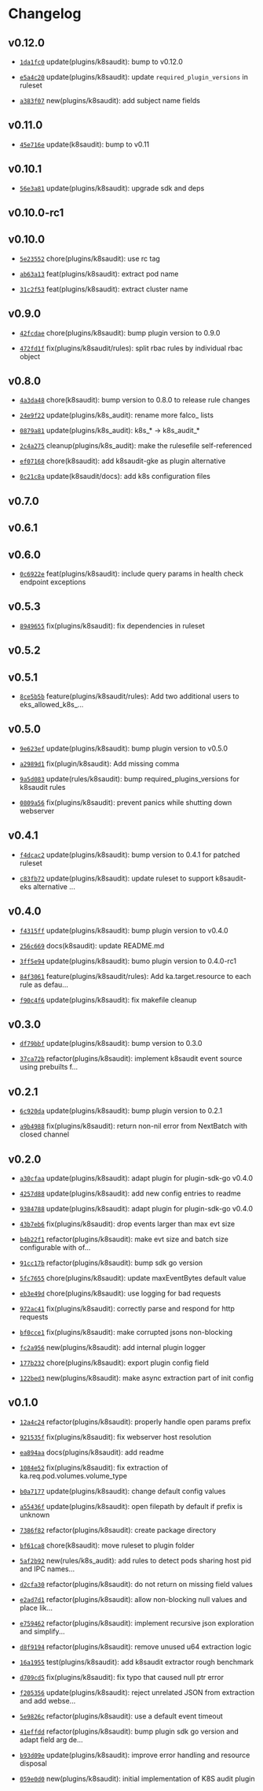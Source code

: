 # Changelog

## v0.12.0

* [`1da1fc0`](https://github.com/falcosecurity/plugins/commit/1da1fc0d) update(plugins/k8saudit): bump to v0.12.0

* [`e5a4c20`](https://github.com/falcosecurity/plugins/commit/e5a4c209) update(plugins/k8saudit): update `required_plugin_versions` in ruleset

* [`a383f07`](https://github.com/falcosecurity/plugins/commit/a383f07d) new(plugins/k8saudit): add subject name fields


## v0.11.0

* [`45e716e`](https://github.com/falcosecurity/plugins/commit/45e716e8) update(k8saudit): bump to v0.11


## v0.10.1

* [`56e3a81`](https://github.com/falcosecurity/plugins/commit/56e3a810) update(plugins/k8saudit): upgrade sdk and deps


## v0.10.0-rc1


## v0.10.0

* [`5e23552`](https://github.com/falcosecurity/plugins/commit/5e235527) chore(plugins/k8saudit): use rc tag

* [`ab63a13`](https://github.com/falcosecurity/plugins/commit/ab63a13b) feat(plugins/k8saudit): extract pod name

* [`31c2f53`](https://github.com/falcosecurity/plugins/commit/31c2f535) feat(plugins/k8saudit): extract cluster name


## v0.9.0

* [`42fcdae`](https://github.com/falcosecurity/plugins/commit/42fcdae9) chore(plugins/k8saudit): bump plugin version to 0.9.0

* [`472fd1f`](https://github.com/falcosecurity/plugins/commit/472fd1fc) fix(plugins/k8saudit/rules): split rbac rules by individual rbac object


## v0.8.0

* [`4a3da48`](https://github.com/falcosecurity/plugins/commit/4a3da484) chore(k8saudit): bump version to 0.8.0 to release rule changes

* [`24e9f22`](https://github.com/falcosecurity/plugins/commit/24e9f229) update(plugins/k8s_audit): rename more falco_ lists

* [`0879a81`](https://github.com/falcosecurity/plugins/commit/0879a813) update(plugins/k8s_audit): k8s_* -> k8s_audit_*

* [`2c4a275`](https://github.com/falcosecurity/plugins/commit/2c4a2757) cleanup(plugins/k8s_audit): make the rulesefile self-referenced

* [`ef07168`](https://github.com/falcosecurity/plugins/commit/ef071688) chore(k8saudit): add k8saudit-gke as plugin alternative

* [`0c21c8a`](https://github.com/falcosecurity/plugins/commit/0c21c8a5) update(k8saudit/docs): add k8s configuration files


## v0.7.0


## v0.6.1


## v0.6.0

* [`0c6922e`](https://github.com/falcosecurity/plugins/commit/0c6922e3) feat(plugins/k8saudit): include query params in health check endpoint exceptions


## v0.5.3

* [`8949655`](https://github.com/falcosecurity/plugins/commit/89496553) fix(plugins/k8saudit): fix dependencies in ruleset


## v0.5.2


## v0.5.1

* [`8ce5b5b`](https://github.com/falcosecurity/plugins/commit/8ce5b5b3) feature(plugins/k8saudit/rules): Add two additional users to eks_allowed_k8s_...


## v0.5.0

* [`9e623ef`](https://github.com/falcosecurity/plugins/commit/9e623ef4) update(plugins/k8saudit): bump plugin version to v0.5.0

* [`a2989d1`](https://github.com/falcosecurity/plugins/commit/a2989d11) fix(plugin/k8saudit): Add missing comma

* [`9a5d083`](https://github.com/falcosecurity/plugins/commit/9a5d0833) update(rules/k8saudit): bump required_plugins_versions for k8saudit rules

* [`0809a56`](https://github.com/falcosecurity/plugins/commit/0809a56b) fix(plugins/k8saudit): prevent panics while shutting down webserver


## v0.4.1

* [`f4dcac2`](https://github.com/falcosecurity/plugins/commit/f4dcac29) update(plugins/k8saudit): bump version to 0.4.1 for patched ruleset

* [`c83fb72`](https://github.com/falcosecurity/plugins/commit/c83fb72b) update(plugins/k8saudit): update ruleset to support k8saudit-eks alternative ...


## v0.4.0

* [`f4315ff`](https://github.com/falcosecurity/plugins/commit/f4315ffa) update(plugins/k8saudit): bump plugin version to v0.4.0

* [`256c669`](https://github.com/falcosecurity/plugins/commit/256c669e) docs(k8saudit): update README.md

* [`3ff5e94`](https://github.com/falcosecurity/plugins/commit/3ff5e94c) update(plugins/k8saudit): bumo plugin version to 0.4.0-rc1

* [`84f3061`](https://github.com/falcosecurity/plugins/commit/84f30619) feature(plugins/k8saudit/rules): Add ka.target.resource to each rule as defau...

* [`f90c4f6`](https://github.com/falcosecurity/plugins/commit/f90c4f68) update(plugins/k8saudit): fix makefile cleanup


## v0.3.0

* [`df79bbf`](https://github.com/falcosecurity/plugins/commit/df79bbf9) update(plugins/k8saudit): bump version to 0.3.0

* [`37ca72b`](https://github.com/falcosecurity/plugins/commit/37ca72ba) refactor(plugins/k8saudit): implement k8saudit event source using prebuilts f...


## v0.2.1

* [`6c920da`](https://github.com/falcosecurity/plugins/commit/6c920da5) update(plugins/k8saudit): bump plugin version to 0.2.1

* [`a9b4988`](https://github.com/falcosecurity/plugins/commit/a9b4988d) fix(plugins/k8saudit): return non-nil error from NextBatch with closed channel


## v0.2.0

* [`a30cfaa`](https://github.com/falcosecurity/plugins/commit/a30cfaaa) update(plugins/k8saudit): adapt plugin for plugin-sdk-go v0.4.0

* [`4257d88`](https://github.com/falcosecurity/plugins/commit/4257d88d) update(plugins/k8saudit): add new config entries to readme

* [`9384788`](https://github.com/falcosecurity/plugins/commit/93847884) update(plugins/k8saudit): adapt plugin for plugin-sdk-go v0.4.0

* [`43b7eb6`](https://github.com/falcosecurity/plugins/commit/43b7eb6a) fix(plugins/k8saudit): drop events larger than max evt size

* [`b4b22f1`](https://github.com/falcosecurity/plugins/commit/b4b22f13) refactor(plugins/k8saudit): make evt size and batch size configurable with of...

* [`91cc17b`](https://github.com/falcosecurity/plugins/commit/91cc17b4) refactor(plugins/k8saudit): bump sdk go version

* [`5fc7655`](https://github.com/falcosecurity/plugins/commit/5fc76555) chore(plugins/k8saudit): update maxEventBytes default value

* [`eb3e49d`](https://github.com/falcosecurity/plugins/commit/eb3e49d9) chore(plugins/k8saudit): use logging for bad requests

* [`972ac41`](https://github.com/falcosecurity/plugins/commit/972ac410) fix(plugins/k8saudit): correctly parse and respond for http requests

* [`bf0cce1`](https://github.com/falcosecurity/plugins/commit/bf0cce10) fix(plugins/k8saudit): make corrupted jsons non-blocking

* [`fc2a956`](https://github.com/falcosecurity/plugins/commit/fc2a956d) new(plugins/k8saudit): add internal plugin logger

* [`177b232`](https://github.com/falcosecurity/plugins/commit/177b2328) chore(plugins/k8saudit): export plugin config field

* [`122bed3`](https://github.com/falcosecurity/plugins/commit/122bed39) new(plugins/k8saudit): make async extraction part of init config


## v0.1.0

* [`12a4c24`](https://github.com/falcosecurity/plugins/commit/12a4c246) refactor(plugins/k8saudit): properly handle open params prefix

* [`921535f`](https://github.com/falcosecurity/plugins/commit/921535fd) fix(plugins/k8saudit): fix webserver host resolution

* [`ea894aa`](https://github.com/falcosecurity/plugins/commit/ea894aa3) docs(plugins/k8saudit): add readme

* [`1084e52`](https://github.com/falcosecurity/plugins/commit/1084e528) fix(plugins/k8saudit): fix extraction of ka.req.pod.volumes.volume_type

* [`b0a7177`](https://github.com/falcosecurity/plugins/commit/b0a71778) update(plugins/k8saudit): change default config values

* [`a55436f`](https://github.com/falcosecurity/plugins/commit/a55436f3) update(plugins/k8saudit): open filepath by default if prefix is unknown

* [`7386f82`](https://github.com/falcosecurity/plugins/commit/7386f825) refactor(plugins/k8saudit): create package directory

* [`bf61ca8`](https://github.com/falcosecurity/plugins/commit/bf61ca87) chore(k8saudit): move ruleset to plugin folder

* [`5af2b92`](https://github.com/falcosecurity/plugins/commit/5af2b922) new(rules/k8s_audit): add rules to detect pods sharing host pid and IPC names...

* [`d2cfa30`](https://github.com/falcosecurity/plugins/commit/d2cfa302) refactor(plugins/k8saudit): do not return <NA> on missing field values

* [`e2ad7d1`](https://github.com/falcosecurity/plugins/commit/e2ad7d11) refactor(plugins/k8saudit): allow non-blocking null values and place <NA> lik...

* [`e759462`](https://github.com/falcosecurity/plugins/commit/e759462c) refactor(plugins/k8saudit): implement recursive json exploration and simplify...

* [`d8f9194`](https://github.com/falcosecurity/plugins/commit/d8f91944) refactor(plugins/k8saudit): remove unused u64 extraction logic

* [`16a1955`](https://github.com/falcosecurity/plugins/commit/16a1955f) test(plugins/k8saudit): add k8saudit extractor rough benchmark

* [`d709cd5`](https://github.com/falcosecurity/plugins/commit/d709cd5d) fix(plugins/k8saudit): fix typo that caused null ptr error

* [`f205356`](https://github.com/falcosecurity/plugins/commit/f205356a) update(plugins/k8saudit): reject unrelated JSON from extraction and add webse...

* [`5e9826c`](https://github.com/falcosecurity/plugins/commit/5e9826c9) refactor(plugins/k8saudit): use a default event timeout

* [`41effdd`](https://github.com/falcosecurity/plugins/commit/41effdd6) refactor(plugins/k8saudit): bump plugin sdk go version and adapt field arg de...

* [`b93d09e`](https://github.com/falcosecurity/plugins/commit/b93d09e3) update(plugins/k8saudit): improve error handling and resource disposal

* [`059e0d0`](https://github.com/falcosecurity/plugins/commit/059e0d0d) new(plugins/k8saudit): initial implementation of K8S audit plugin


